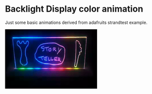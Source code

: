 # Backlight Display color animation

Just some basic animations derived from adafruits strandtest example.

![Rainbow animation](rainbow.gif)
